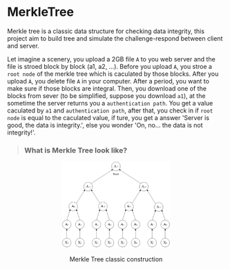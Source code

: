 # MerkleTree
Merkle tree is a classic data structure for checking data integrity, this project aim to build tree and simulate the challenge-respond between client and server.

Let imagine a scenery, you upload a 2GB file `A` to you web server and the file is stroed block by block (a1, a2, ...). Before you upload `A`, you stroe a `root node` of the merkle tree which is caculated by those blocks. After you upload `A`, you delete file `A` in your computer. After a period, you want to make sure if those blocks are integral. Then, you download one of the blocks from sever (to be simplified, suppose you download `a1`), at the sometime the server returns you a `authentication path`. You get a value caculated by `a1` and `authentication path`, after that, you check in if `root node` is equal to the caculated value, if ture, you get a answer 'Server is good, the data is integrity.', else you wonder 'On, no... the data is not integrity!'.

> ### What is Merkle Tree look like?
<div align="center">
  <img src="MerkleTree.png" width=50% alt="MerkleTree">
  <p>Merkle Tree classic construction</p>
</div>
